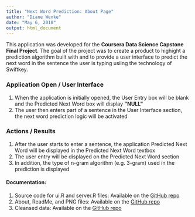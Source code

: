 ```yaml
---
title: "Next Word Prediction: About Page"
author: "Diane Wenke"
date: "May 6, 2018"
output: html_document
---
```


This application was developed for the **Coursera Data Science Capstone Final Project**. The goal of the project was to create a product to highight a prediction algorithm built
with and to provide a user interface to predict the next word in the sentence the user is typing usiing the technology of Swiftkey.

### Application Open / User Interface
1. When the application is initially opened, the User Entry box will be blank and the Predicted Next Word box will display **"NULL"** 
2. The user then enters part of a sentence in the User Interface section, the next word prediction logic will be activated

### Actions / Results
1. After the user starts to enter a sentence, the application Predicted Next Word will be displayed in the Predicted Next Word textbox
2. The user entry will be displayed on the Predicted Next Word section
3. In addition, the type of n-gram algorithm (e.g. 3-gram) used in the prediction is displayed

#### Documentation:
1. Source code for ui.R and server.R files: Available on the [GitHub repo](https://github.com/abdulqadeer1029/data-science-final-submission.git)
2. About, ReadMe, and PNG files: Available on the [GitHub repo](https://github.com/DWenke/Data-Science-Capstone-Final-Project)
3. Cleansed data: Available on the [GitHub repo](https://github.com/DWenke/Data-Science-Capstone-Final-Project)
